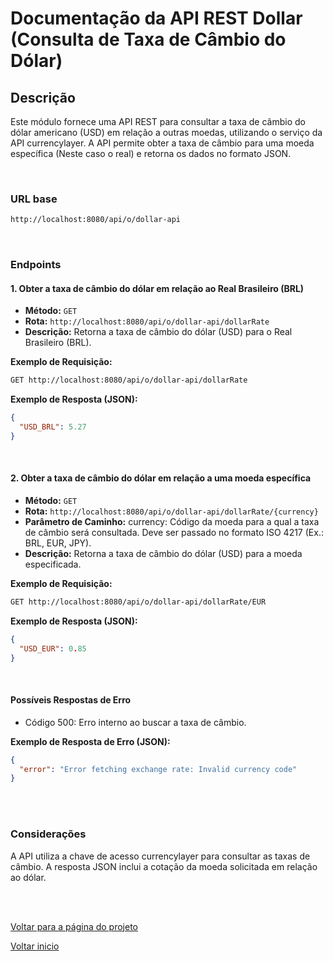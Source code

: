 
# Documentação da API REST Dollar (Consulta de Taxa de Câmbio do Dólar)

## Descrição
Este módulo fornece uma API REST para consultar a taxa de câmbio do dólar americano (USD) em relação a outras moedas, utilizando o serviço da API currencylayer. A API permite obter a taxa de câmbio para uma moeda específica (Neste caso o real) e retorna os dados no formato JSON.

<br>

### URL base

```bash
http://localhost:8080/api/o/dollar-api
```

<br>

### Endpoints

#### 1. **Obter a taxa de câmbio do dólar em relação ao Real Brasileiro (BRL)**

- **Método:** `GET`
- **Rota:** `http://localhost:8080/api/o/dollar-api/dollarRate`
- **Descrição:** Retorna a taxa de câmbio do dólar (USD) para o Real Brasileiro (BRL).

**Exemplo de Requisição:**
```bash
GET http://localhost:8080/api/o/dollar-api/dollarRate
```
**Exemplo de Resposta (JSON):**

```json
{
  "USD_BRL": 5.27
}
```
<br>

#### 2. Obter a taxa de câmbio do dólar em relação a uma moeda específica
- **Método:** `GET`
- **Rota:** `http://localhost:8080/api/o/dollar-api/dollarRate/{currency}`
- **Parâmetro de Caminho:** currency: Código da moeda para a qual a taxa de câmbio será consultada. Deve ser passado no formato ISO 4217 (Ex.: BRL, EUR, JPY).
- **Descrição:** Retorna a taxa de câmbio do dólar (USD) para a moeda especificada.
  
**Exemplo de Requisição:**

```bash
GET http://localhost:8080/api/o/dollar-api/dollarRate/EUR
```

**Exemplo de Resposta (JSON):**

```json
{
  "USD_EUR": 0.85
}
```
<br>

#### Possíveis Respostas de Erro

* Código 500: Erro interno ao buscar a taxa de câmbio.

**Exemplo de Resposta de Erro (JSON):**

```json
{
  "error": "Error fetching exchange rate: Invalid currency code"
}
```
<br>
<br>

### Considerações
A API utiliza a chave de acesso currencylayer para consultar as taxas de câmbio.
A resposta JSON inclui a cotação da moeda solicitada em relação ao dólar.

<br>
<br>

[Voltar para a página do projeto](/Conteudo_rockets/Desafio2/GX2%20Rockets%20-%20Liferay%20Community%20Edition%20Portal%207.4.3.120%20CE%20GA120/README.md) <br>

[Voltar inicio](/README.md)